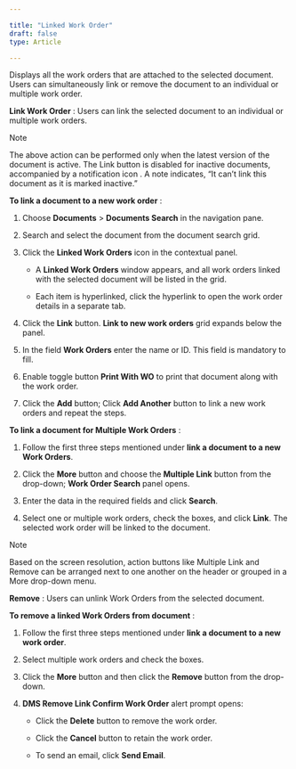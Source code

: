 ```yaml
---  

title: "Linked Work Order"  
draft: false 
type: Article

---
```


Displays all the work orders that are attached to the selected document. Users
can simultaneously link or remove the document to an individual or multiple
work order.

**Link Work Order** : Users can link the selected document to an individual or multiple work orders.

>[!note]
>The above action can be performed only when the latest version of the document
is active. The Link button is disabled for inactive documents, accompanied by
a notification icon . A note indicates, “It can’t link this document as it is marked inactive.”

**To link a document to a new work order** :

  1. Choose **Documents** > **Documents Search** in the navigation pane.

  2. Search and select the document from the document search grid.

  3. Click the **Linked Work Orders** icon in the contextual panel.

     * A **Linked Work Orders** window appears, and all work orders linked with the selected document will be listed in the grid.

     * Each item is hyperlinked, click the hyperlink to open the work order details in a separate tab.

  4. Click the **Link** button. **Link to new work orders** grid expands below the panel.

  5. In the field **Work Orders** enter the name or ID. This field is mandatory to fill.

  6. Enable toggle button **Print With WO** to print that document along with the work order.

  7. Click the **Add** button; Click **Add Another** button to link a new work orders and repeat the steps.

**To link a document for Multiple Work Orders** :

  1. Follow the first three steps mentioned under **link a document to a new Work Orders**.

  2. Click the **More** button and choose the **Multiple Link** button from the drop-down; **Work Order Search** panel opens.

  3. Enter the data in the required fields and click **Search**.

  4. Select one or multiple work orders, check the boxes, and click **Link**. The selected work order will be linked to the document.

>[!note]
>Based on the screen resolution, action buttons like Multiple Link and Remove
can be arranged next to one another on the header or grouped in a More drop-down menu.

**Remove** : Users can unlink Work Orders from the selected document.

**To remove a linked Work Orders from document** :

  1. Follow the first three steps mentioned under **link a document to a new work order**.

  2. Select multiple work orders and check the boxes.

  3. Click the **More** button and then click the **Remove** button from the drop-down.

  4. **DMS Remove Link Confirm Work Order** alert prompt opens:

     * Click the **Delete** button to remove the work order.

     * Click the **Cancel** button to retain the work order.

     * To send an email, click **Send Email**. 

